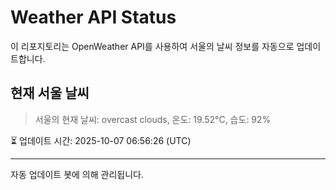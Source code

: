 
# Weather API Status

이 리포지토리는 OpenWeather API를 사용하여 서울의 날씨 정보를 자동으로 업데이트합니다.

## 현재 서울 날씨
> 서울의 현재 날씨: overcast clouds, 온도: 19.52°C, 습도: 92%

⏳ 업데이트 시간: 2025-10-07 06:56:26 (UTC)

---
자동 업데이트 봇에 의해 관리됩니다.
